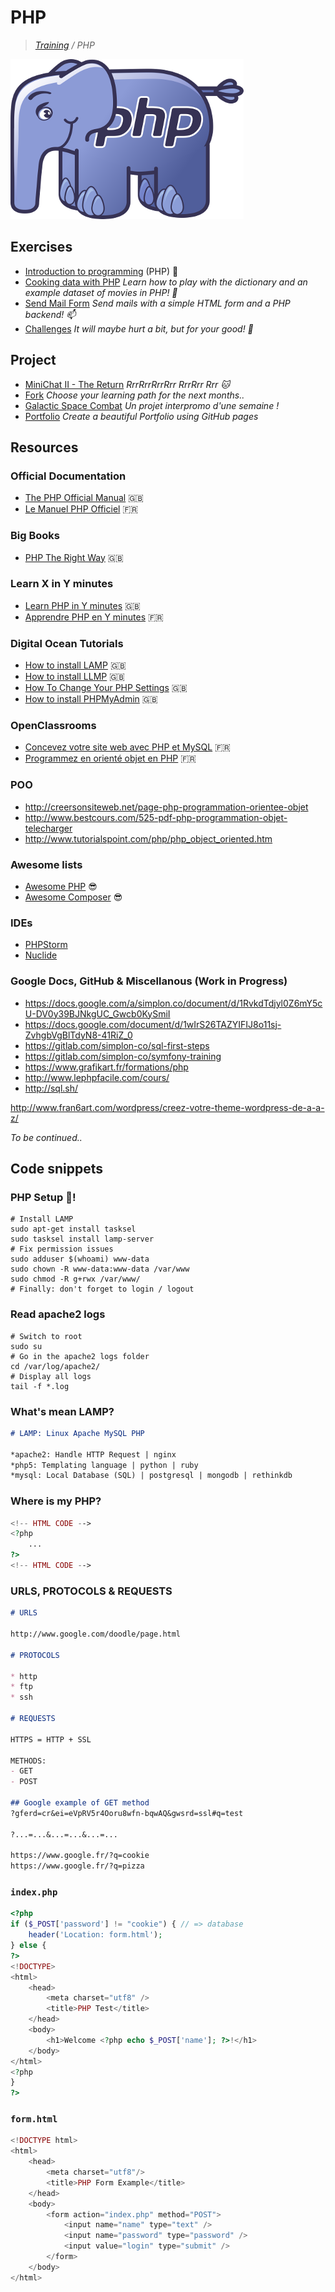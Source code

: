 # PHP
>_[Training](https://gitlab.com/simplon-co/training) / PHP_

![PHP](php.png)

## Exercises

* [Introduction to programming](https://gitlab.com/simplon-co/php-introduction) (PHP) :elephant:
* [Cooking data with PHP](https://gitlab.com/simplon-co/php-cooking-data) _Learn how to play with the dictionary and an example dataset of movies in PHP! :egg:_
* [Send Mail Form](https://gitlab.com/simplon-co/php-send-mail-form) _Send mails with a simple HTML form and a PHP backend! :mailbox:_
* [Challenges](https://gitlab.com/simplon-co/php-challenges) _It will maybe hurt a bit, but for your good! :cactus:_

## Project

* [MiniChat II - The Return](https://gitlab.com/simplon-co/project-minichat-II-the-return/) _RrrRrrRrrRrr RrrRrr Rrr :cat:_
* [Fork](https://gitlab.com/simplon-co/fork) _Choose your learning path for the next months.._
* [Galactic Space Combat](https://gitlab.com/simplon-co/galactic-space-combat) _Un projet interpromo d'une semaine !_
* [Portfolio](https://gitlab.com/simplon-co/portfolio/) _Create a beautiful Portfolio using GitHub pages_

## Resources

### Official Documentation

* [The PHP Official Manual](http://php.net/manual/en/index.php) :uk:
* [Le Manuel PHP Officiel](http://php.net/manual/fr/index.php) :fr:

### Big Books

* [PHP The Right Way](http://www.phptherightway.com/) :uk:

### Learn X in Y minutes

* [Learn PHP in Y minutes](https://learnxinyminutes.com/docs/php/) :uk:
* [Apprendre PHP en Y minutes](https://learnxinyminutes.com/docs/fr-fr/php/) :fr:

### Digital Ocean Tutorials

* [How to install LAMP](https://www.digitalocean.com/community/tutorials/how-to-install-linux-apache-mysql-php-lamp-stack-on-ubuntu-16-04) :uk:
* [How to install LLMP](https://www.digitalocean.com/community/tutorials/how-to-install-the-llmp-stack-linux-lighttpd-mysql-and-php-on-ubuntu-12-04) :uk:
* [How To Change Your PHP Settings](https://www.digitalocean.com/community/tutorials/how-to-change-your-php-settings-on-ubuntu-14-04) :uk:
* [How to install PHPMyAdmin](https://www.digitalocean.com/community/tutorials/how-to-install-and-secure-phpmyadmin-on-ubuntu-16-04) :uk:

### OpenClassrooms

* [Concevez votre site web avec PHP et MySQL](https://openclassrooms.com/courses/concevez-votre-site-web-avec-php-et-mysql) :fr:
* [Programmez en orienté objet en PHP](https://openclassrooms.com/courses/programmez-en-oriente-objet-en-php) :fr:

### POO

* http://creersonsiteweb.net/page-php-programmation-orientee-objet
* http://www.bestcours.com/525-pdf-php-programmation-objet-telecharger
* http://www.tutorialspoint.com/php/php_object_oriented.htm

### Awesome lists

* [Awesome PHP](https://github.com/ziadoz/awesome-php) :sunglasses:
* [Awesome Composer](https://github.com/jakoch/awesome-composer) :sunglasses:

### IDEs

* [PHPStorm](https://www.jetbrains.com/phpstorm/)
* [Nuclide](https://nuclide.io/)

### Google Docs, GitHub & Miscellanous (Work in Progress)

* https://docs.google.com/a/simplon.co/document/d/1RvkdTdjyl0Z6mY5cU-DV0y39BJNkgUC_Gwcb0KySmiI
* https://docs.google.com/document/d/1wIrS26TAZYIFIJ8o11sj-ZvhgbVgBlTdyN8-41RiZ_0
* https://gitlab.com/simplon-co/sql-first-steps
* https://gitlab.com/simplon-co/symfony-training
* https://www.grafikart.fr/formations/php
* http://www.lephpfacile.com/cours/
* http://sql.sh/

http://www.fran6art.com/wordpress/creez-votre-theme-wordpress-de-a-a-z/

_To be continued.._

## Code snippets

### PHP Setup :tada:!

```shell
# Install LAMP
sudo apt-get install tasksel
sudo tasksel install lamp-server
# Fix permission issues
sudo adduser $(whoami) www-data
sudo chown -R www-data:www-data /var/www
sudo chmod -R g+rwx /var/www/
# Finally: don't forget to login / logout
```

### Read apache2 logs

```shell
# Switch to root
sudo su
# Go in the apache2 logs folder
cd /var/log/apache2/
# Display all logs
tail -f *.log
```

### What's mean LAMP?

```markdown
# LAMP: Linux Apache MySQL PHP

*apache2: Handle HTTP Request | nginx
*php5: Templating language | python | ruby
*mysql: Local Database (SQL) | postgresql | mongodb | rethinkdb
```

### Where is my PHP?

```php
<!-- HTML CODE -->
<?php
    ...
?>
<!-- HTML CODE -->
```

### URLS, PROTOCOLS & REQUESTS

```markdown
# URLS

http://www.google.com/doodle/page.html

# PROTOCOLS

* http
* ftp
* ssh

# REQUESTS

HTTPS = HTTP + SSL

METHODS:
- GET
- POST

## Google example of GET method
?gferd=cr&ei=eVpRV5r4Ooru8wfn-bqwAQ&gwsrd=ssl#q=test

?...=...&...=...&...=...

https://www.google.fr/?q=cookie
https://www.google.fr/?q=pizza
```

### `index.php`

```php
<?php
if ($_POST['password'] != "cookie") { // => database
    header('Location: form.html');
} else {
?>
<!DOCTYPE>
<html>
    <head>
        <meta charset="utf8" />
        <title>PHP Test</title>
    </head>
    <body>
        <h1>Welcome <?php echo $_POST['name']; ?>!</h1>
    </body>
</html>
<?php
}
?>
```

### `form.html`

```php
<!DOCTYPE html>
<html>
    <head>
        <meta charset="utf8"/>
        <title>PHP Form Example</title>
    </head>
    <body>
        <form action="index.php" method="POST">
            <input name="name" type="text" />
            <input name="password" type="password" />
            <input value="login" type="submit" />
        </form>
    </body>
</html>
```
